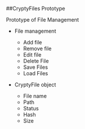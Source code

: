 ##CryptyFiles Prototype

Prototype of File Management

* File management
	* Add file
	* Remove file
	* Edit file
	* Delete File
	* Save Files
	* Load Files
	
* CryptyFile object
	* File name
	* Path
	* Status
	* Hash
	* Size
